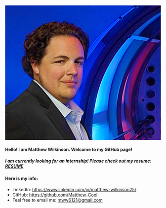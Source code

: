 
![alt text](https://raw.githubusercontent.com/Matthew-Cool/Matthew-Cool.github.io/main/20230325_193622%20Prof%20Edit%20(1).jpg "I'm Matthew!")

#### **Hello! I am Matthew Wilkinson. Welcome to my GitHub page!**

##### I am currently looking for an internship! Please check out my resume: [RESUME](https://raw.githubusercontent.com/Matthew-Cool/Matthew-Cool.github.io/main/resume2.png)

#### Here is my info:
* LinkedIn: <https://www.linkedin.com/in/matthew-wilkinson25/>
* GitHub: <https://github.com/Matthew-Cool>
* Feel free to email me: <mww6121@gmail.com>


